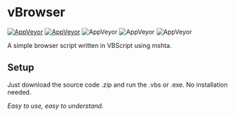 # vBrowser

[![AppVeyor](https://img.shields.io/badge/Licence-MIT-orange)](LICENSE)
[![AppVeyor](https://img.shields.io/badge/Version-v0.1-informational)](https://github.com/mahtab2003/MOFH-R/releases/latest)
![AppVeyor](https://img.shields.io/badge/Build-Passed-brightgreen)
![AppVeyor](https://img.shields.io/badge/Development-In_Progress-lightgreen)
![AppVeyor](https://img.shields.io/badge/Language-VBScript-red)

A simple browser script written in VBScript using mshta.

## Setup
Just download the source code .zip and run the .vbs or .exe. No installation needed.

*Easy to use, easy to understand.*
